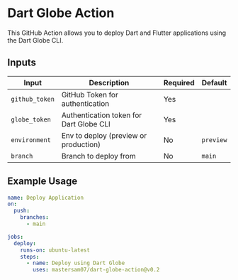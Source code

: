 # Dart Globe Action

This GitHub Action allows you to deploy Dart and Flutter applications using the Dart Globe CLI.

## Inputs

| Input          | Description                              | Required | Default |
|----------------|------------------------------------------|----------|---------|
| `github_token` | GitHub Token for authentication          | Yes      |         |
| `globe_token`  | Authentication token for Dart Globe CLI  | Yes      |         |
| `environment`  | Env to deploy (preview or production)    | No       |`preview`|
| `branch`       | Branch to deploy from                    | No       | `main`  |

## Example Usage

```yaml
name: Deploy Application
on:
  push:
    branches:
      - main

jobs:
  deploy:
    runs-on: ubuntu-latest
    steps:
      - name: Deploy using Dart Globe
        uses: mastersam07/dart-globe-action@v0.2
```